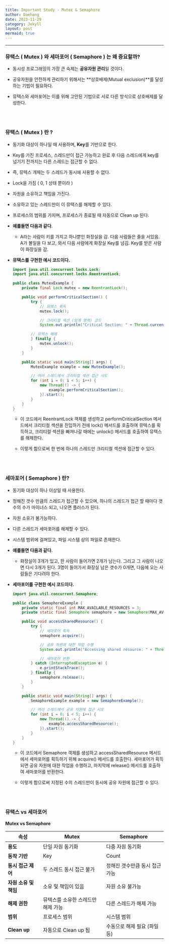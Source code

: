```yaml
---
title: Important Study - Mutex & Semaphore
author: Daehong
date: 2023-11-29
category: Jekyll
layout: post
mermaid: true
---
```


<hr>

### 뮤택스 ( Mutex ) 와 세마포어 ( Semaphore ) 는 왜 중요할까?
 - 동시성 프로그래밍의 가장 큰 숙제는 **공유자원 관리**일 것이다.
 
 - 공유자원을 안전하게 관리하기 위해서는 **상호배제(Mutual exclusion)**를 달성하는 기법이 필요하다.
 
 - 뮤텍스와 세마포어는 이를 위해 고안된 기법으로 서로 다른 방식으로 상호배제를 달성한다.

<br>
<br>

### 뮤택스 ( Mutex ) 란 ?
 - 동기화 대상이 하나일 때 사용하며, **Key**를 기반으로 한다.
 
 - Key를 가진 프로세스, 스레드만이 접근 가능하고 완료 후 다음 스레드에게 key를 넘기기 전까지는 다른 스레드는 접근할 수 없다.
 
 - 즉, 뮤텍스 개체는 두 스레드가 동시에 사용할 수 없다.
 
 - Lock을 가짐 ( 0, 1 상태 뿐이라 )
 
 - 자원을 소유하고 책임을 가진다.
 
 - 소유하고 있는 스레드만이 이 뮤택스를 해제할 수 있다.

 - 프로세스의 범위를 가지며, 프로세스가 종료될 때 자동으로 Clean up 된다.
 
 - **예를들면 다음과 같다.**
	- A라는 사람이 키를 가지고 하나뿐인 화장실을 감. 다음 사람들은 줄을 서있음. A가 볼일을 다 보고, 와서 다음 사람에게 화장실 Key를 넘김. Key를 받은 사람이 화장실을 감.
 
 - **뮤택스를 구현한 예시 코드이다.**
 
	```java
	import java.util.concurrent.locks.Lock;
	import java.util.concurrent.locks.ReentrantLock;

	public class MutexExample {
		private final Lock mutex = new ReentrantLock();

		public void performCriticalSection() {
			try {
				// 뮤텍스 획득
				mutex.lock();

				// 크리티컬 섹션 (임계 영역) 코드
				System.out.println("Critical Section: " + Thread.currentThread().getName());

			// 뮤텍스 해제
			} finally {
				mutex.unlock();
			}
		}

		public static void main(String[] args) {
			MutexExample example = new MutexExample();

			// 여러 스레드에서 크리티컬 섹션 접근 시도
			for (int i = 0; i < 5; i++) {
				new Thread(() -> {
					example.performCriticalSection();
				}).start();
			}
		}
	}
	```
	
	- 이 코드에서 ReentrantLock 객체를 생성하고
	performCriticalSection 메서드에서 크리티컬 섹션을 진입하기 전에 lock() 메서드를 호출하여 뮤텍스를 획득하고,
	크리티컬 섹션을 빠져나갈 때에는 unlock() 메서드를 호출하여 뮤텍스를 해제한다. 
	
	- 이렇게 함으로써 한 번에 하나의 스레드만 크리티컬 섹션에 접근할 수 있다.
	
<br>
<br>

### 세마포어 ( Semaphore ) 란?
 - 동기화 대상이 하나 이상일 때 사용한다.
 
 - 정해진 갯수 만큼의 스레드가 접근할 수 있으며, 하나의 스레드가 접근 할 때마다 갯수의 수가 마이너스 되고, 나오면 플러스가 된다.
 
 - 자원 소유가 불가능하다.
 
 - 다른 스레드가 세마포어를 해제할 수 있다.
 
 - 시스템 범위에 걸쳐있고, 파일 시스템 상의 파일로 존재한다.

 - **예를들면 다음과 같다.**
	- 화장실이 3개가 있고, 한 사람이 들어가면 2개가 남는다. 그리고 그 사람이 나오면 다시 3개가 된다. 3명이 들어가서 화장실 남은 갯수가 0개면, 다음에 오는 사람들은 기다려야 한다.

 - **세마포어를 구현한 예시 코드이다.**
	
	```java
	import java.util.concurrent.Semaphore;

	public class SemaphoreExample {
		private static final int MAX_AVAILABLE_RESOURCES = 3;
		private static final Semaphore semaphore = new Semaphore(MAX_AVAILABLE_RESOURCES, true);

		public void accessSharedResource() {
			try {
				// 세마포어 획득
				semaphore.acquire();

				// 공유 자원에 대한 작업 수행
				System.out.println("Accessing shared resource: " + Thread.currentThread().getName());

				// 세마포어 반환
			} catch (InterruptedException e) {
				e.printStackTrace();
			} finally {
				semaphore.release();
			}
		}

		public static void main(String[] args) {
			SemaphoreExample example = new SemaphoreExample();

			// 여러 스레드에서 공유 자원에 접근 시도
			for (int i = 0; i < 5; i++) {
				new Thread(() -> {
					example.accessSharedResource();
				}).start();
			}
		}
	}
	```
	
	- 이 코드에서 Semaphore 객체를 생성하고 accessSharedResource 메서드에서 세마포어를 획득하기 위해 acquire() 메서드를 호출한다.
	세마포어가 획득되면 공유 자원에 대한 작업을 수행하고,
	마지막에 release() 메서드를 호출하여 세마포어를 반환한다. 

	- 이렇게 함으로써 지정된 수의 스레드만이 동시에 공유 자원에 접근할 수 있다.

<br>
<br>

### 뮤택스 vs 세마포어

**Mutex vs Semaphore**

| **속성**          | **Mutex**                  | **Semaphore**                    |
|----------------|------------------------|------------------------------|
| **용도**          | 단일 자원 동기화            | 다중 자원 동기화                |
| **동작 기반**      | Key                    | Count                        |
| **동시 접근 제어**    | 두 스레드 동시 접근 불가        | 정해진 갯수만큼 동시 접근 가능       |
| **자원 소유 및 책임**  | 소유 및 책임이 있음           | 자원 소유 불가능                   |
| **해제 권한**       | 뮤텍스를 소유한 스레드만 해제 가능 | 다른 스레드가 해제 가능              |
| **범위**          | 프로세스 범위               | 시스템 범위                     |
| **Clean up**      | 자동으로 Clean up 됨       | 수동으로 해제 필요 (파일 등)        |

<br>
<br>
<br>
<br>
<br>